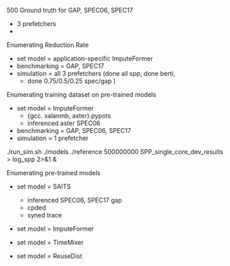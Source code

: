 500 Ground truth for GAP, SPEC06, SPEC17
- 3 prefetchers
-
Enumerating Reduction Rate
- set model = application-specific ImputeFormer
- benchmarking = GAP, SPEC17
- simulation = all 3 prefetchers (done all spp, done berti,
	- done 0.75/0.5/0.25 spec/gap )

Enumerating training dataset on pre-trained models
- set model = ImputeFormer
	- {gcc. xalanmb, aster}.pypots
	- inferenced aster SPEC06
- benchmarking = GAP, SPEC06, SPEC17
- simulation = 1 prefetcher

./run_sim.sh ./models ./reference 500000000 SPP_single_core_dev_results > log_spp 2>&1 &

Enumerating pre-trained models
- set model = SAITS
	- inferenced SPEC06, SPEC17 gap
	- cpded
	- syned trace
	
	
- set model = ImputeFormer 
- set model = TimeMixer
- set model = ReuseDist
<!--stackedit_data:
eyJoaXN0b3J5IjpbLTE2MjY0NDI5NTQsLTg0MDY0NzAyNywxOD
k0MjAwNTIxLDE2NDEwMjYyMzIsMTcxNTc1OTQwOSwxOTYzMzA5
ODY5LC04MjgzMTE1MTMsNDU4NjA1NTMzLDY3NDU5OTM5NiwyMz
UyMTAzODEsLTU4ODIzMTM2MiwtNDE3MTQ5MDIsODkxMDM0NTgs
NDQwOTA1NjE5XX0=
-->